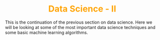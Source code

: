 <h1 align="center" style="color: orange"> Data Science - II </h1>

This is the continuation of the previous section on data science. Here we will be looking at some of the most important data science techniques and some basic machine learning algorithms. 
